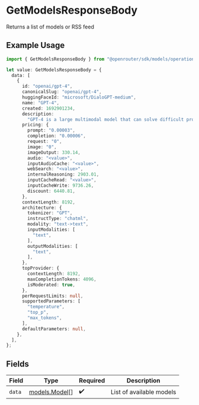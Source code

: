 # GetModelsResponseBody

Returns a list of models or RSS feed

## Example Usage

```typescript
import { GetModelsResponseBody } from "@openrouter/sdk/models/operations";

let value: GetModelsResponseBody = {
  data: [
    {
      id: "openai/gpt-4",
      canonicalSlug: "openai/gpt-4",
      huggingFaceId: "microsoft/DialoGPT-medium",
      name: "GPT-4",
      created: 1692901234,
      description:
        "GPT-4 is a large multimodal model that can solve difficult problems with greater accuracy.",
      pricing: {
        prompt: "0.00003",
        completion: "0.00006",
        request: "0",
        image: "0",
        imageOutput: 330.14,
        audio: "<value>",
        inputAudioCache: "<value>",
        webSearch: "<value>",
        internalReasoning: 2903.01,
        inputCacheRead: "<value>",
        inputCacheWrite: 9736.26,
        discount: 6440.81,
      },
      contextLength: 8192,
      architecture: {
        tokenizer: "GPT",
        instructType: "chatml",
        modality: "text->text",
        inputModalities: [
          "text",
        ],
        outputModalities: [
          "text",
        ],
      },
      topProvider: {
        contextLength: 8192,
        maxCompletionTokens: 4096,
        isModerated: true,
      },
      perRequestLimits: null,
      supportedParameters: [
        "temperature",
        "top_p",
        "max_tokens",
      ],
      defaultParameters: null,
    },
  ],
};
```

## Fields

| Field                                   | Type                                    | Required                                | Description                             |
| --------------------------------------- | --------------------------------------- | --------------------------------------- | --------------------------------------- |
| `data`                                  | [models.Model](../../models/model.md)[] | :heavy_check_mark:                      | List of available models                |